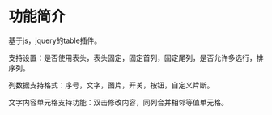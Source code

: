# 功能简介

基于js，jquery的table插件。

支持设置：是否使用表头，表头固定，固定首列，固定尾列，是否允许多选行，排序列。

列数据支持格式：序号，文字，图片，开关，按钮，自定义片断。

文字内容单元格支持功能：双击修改内容，同列合并相邻等值单元格。
